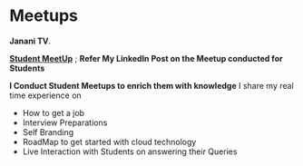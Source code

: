 # Meetups
**Janani TV**.

**[Student MeetUp](https://www.linkedin.com/company/80359681/admin/)** ; **Refer My LinkedIn Post on the Meetup conducted for Students**

**I Conduct Student Meetups to enrich them with knowledge**
I share my real time experience on 
- How to get a job
- Interview Preparations
- Self Branding
- RoadMap to get started with cloud technology
- Live Interaction with Students on answering their Queries
